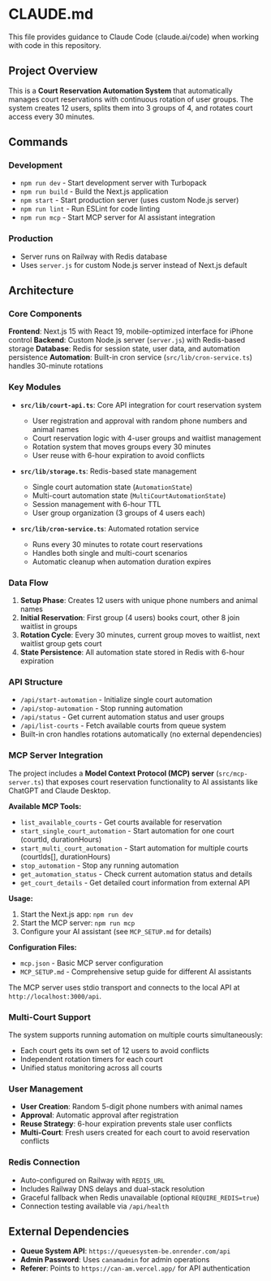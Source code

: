 # CLAUDE.md

This file provides guidance to Claude Code (claude.ai/code) when working with code in this repository.

## Project Overview

This is a **Court Reservation Automation System** that automatically manages court reservations with continuous rotation of user groups. The system creates 12 users, splits them into 3 groups of 4, and rotates court access every 30 minutes.

## Commands

### Development
- `npm run dev` - Start development server with Turbopack
- `npm run build` - Build the Next.js application
- `npm start` - Start production server (uses custom Node.js server)
- `npm run lint` - Run ESLint for code linting
- `npm run mcp` - Start MCP server for AI assistant integration

### Production
- Server runs on Railway with Redis database
- Uses `server.js` for custom Node.js server instead of Next.js default

## Architecture

### Core Components

**Frontend**: Next.js 15 with React 19, mobile-optimized interface for iPhone control
**Backend**: Custom Node.js server (`server.js`) with Redis-based storage
**Database**: Redis for session state, user data, and automation persistence
**Automation**: Built-in cron service (`src/lib/cron-service.ts`) handles 30-minute rotations

### Key Modules

- **`src/lib/court-api.ts`**: Core API integration for court reservation system
  - User registration and approval with random phone numbers and animal names
  - Court reservation logic with 4-user groups and waitlist management
  - Rotation system that moves groups every 30 minutes
  - User reuse with 6-hour expiration to avoid conflicts

- **`src/lib/storage.ts`**: Redis-based state management
  - Single court automation state (`AutomationState`)
  - Multi-court automation state (`MultiCourtAutomationState`)
  - Session management with 6-hour TTL
  - User group organization (3 groups of 4 users each)

- **`src/lib/cron-service.ts`**: Automated rotation service
  - Runs every 30 minutes to rotate court reservations
  - Handles both single and multi-court scenarios
  - Automatic cleanup when automation duration expires

### Data Flow

1. **Setup Phase**: Creates 12 users with unique phone numbers and animal names
2. **Initial Reservation**: First group (4 users) books court, other 8 join waitlist in groups
3. **Rotation Cycle**: Every 30 minutes, current group moves to waitlist, next waitlist group gets court
4. **State Persistence**: All automation state stored in Redis with 6-hour expiration

### API Structure

- `/api/start-automation` - Initialize single court automation
- `/api/stop-automation` - Stop running automation
- `/api/status` - Get current automation status and user groups
- `/api/list-courts` - Fetch available courts from queue system
- Built-in cron handles rotations automatically (no external dependencies)

### MCP Server Integration

The project includes a **Model Context Protocol (MCP) server** (`src/mcp-server.ts`) that exposes court reservation functionality to AI assistants like ChatGPT and Claude Desktop.

**Available MCP Tools:**
- `list_available_courts` - Get courts available for reservation
- `start_single_court_automation` - Start automation for one court (courtId, durationHours)
- `start_multi_court_automation` - Start automation for multiple courts (courtIds[], durationHours)
- `stop_automation` - Stop any running automation
- `get_automation_status` - Check current automation status and details
- `get_court_details` - Get detailed court information from external API

**Usage:**
1. Start the Next.js app: `npm run dev`
2. Start the MCP server: `npm run mcp`
3. Configure your AI assistant (see `MCP_SETUP.md` for details)

**Configuration Files:**
- `mcp.json` - Basic MCP server configuration
- `MCP_SETUP.md` - Comprehensive setup guide for different AI assistants

The MCP server uses stdio transport and connects to the local API at `http://localhost:3000/api`.

### Multi-Court Support

The system supports running automation on multiple courts simultaneously:
- Each court gets its own set of 12 users to avoid conflicts
- Independent rotation timers for each court
- Unified status monitoring across all courts

### User Management

- **User Creation**: Random 5-digit phone numbers with animal names
- **Approval**: Automatic approval after registration
- **Reuse Strategy**: 6-hour expiration prevents stale user conflicts
- **Multi-Court**: Fresh users created for each court to avoid reservation conflicts

### Redis Connection

- Auto-configured on Railway with `REDIS_URL`
- Includes Railway DNS delays and dual-stack resolution
- Graceful fallback when Redis unavailable (optional `REQUIRE_REDIS=true`)
- Connection testing available via `/api/health`

## External Dependencies

- **Queue System API**: `https://queuesystem-be.onrender.com/api`
- **Admin Password**: Uses `canamadmin` for admin operations
- **Referer**: Points to `https://can-am.vercel.app/` for API authentication